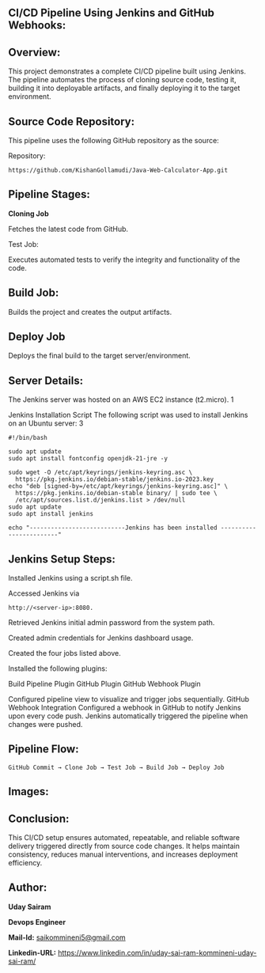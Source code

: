 ## CI/CD Pipeline Using Jenkins and GitHub Webhooks:

## Overview:

This project demonstrates a complete CI/CD pipeline built using Jenkins. The pipeline automates the process of cloning source code, testing it, building it into deployable artifacts, and finally deploying it to the target environment.

## Source Code Repository:

This pipeline uses the following GitHub repository as the source:

Repository: 
```
https://github.com/KishanGollamudi/Java-Web-Calculator-App.git
```

## Pipeline Stages:

**Cloning Job**

Fetches the latest code from GitHub.

Test Job:


Executes automated tests to verify the integrity and functionality of the code.

## Build Job:


Builds the project and creates the output artifacts.

## Deploy Job

Deploys the final build to the target server/environment.


## Server Details:

The Jenkins server was hosted on an AWS EC2 instance (t2.micro). 1

Jenkins Installation Script
The following script was used to install Jenkins on an Ubuntu server: 3
```
#!/bin/bash

sudo apt update
sudo apt install fontconfig openjdk-21-jre -y

sudo wget -O /etc/apt/keyrings/jenkins-keyring.asc \
  https://pkg.jenkins.io/debian-stable/jenkins.io-2023.key
echo "deb [signed-by=/etc/apt/keyrings/jenkins-keyring.asc]" \
  https://pkg.jenkins.io/debian-stable binary/ | sudo tee \
  /etc/apt/sources.list.d/jenkins.list > /dev/null
sudo apt update
sudo apt install jenkins

echo "---------------------------Jenkins has been installed ------------------------"
```

## Jenkins Setup Steps:

Installed Jenkins using a script.sh file.

Accessed Jenkins via 
```
http://<server-ip>:8080.
```

Retrieved Jenkins initial admin password from the system path.

Created admin credentials for Jenkins dashboard usage.

Created the four jobs listed above.

Installed the following plugins:

Build Pipeline Plugin
GitHub Plugin
GitHub Webhook Plugin

Configured pipeline view to visualize and trigger jobs sequentially.
GitHub Webhook Integration
Configured a webhook in GitHub to notify Jenkins upon every code push.
Jenkins automatically triggered the pipeline when changes were pushed.

## Pipeline Flow:
```
GitHub Commit → Clone Job → Test Job → Build Job → Deploy Job
```

## Images:


## Conclusion:

This CI/CD setup ensures automated, repeatable, and reliable software delivery triggered directly from source code changes. It helps maintain consistency, reduces manual interventions, and increases deployment efficiency.

## Author:

**Uday Sairam**

**Devops Engineer**

**Mail-Id:** saikommineni5@gmail.com

**Linkedin-URL:**  https://www.linkedin.com/in/uday-sai-ram-kommineni-uday-sai-ram/

